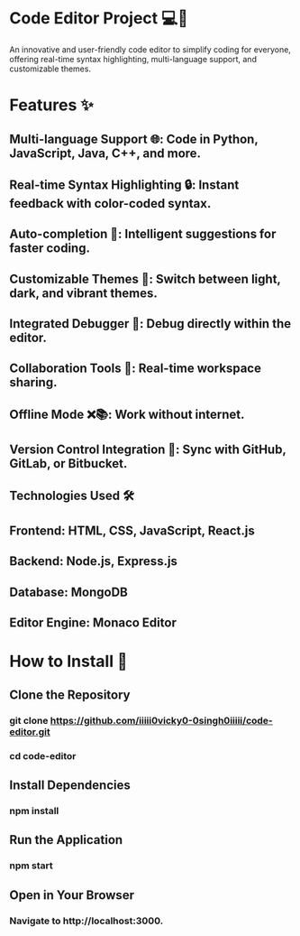 
# Code Editor Project 💻🎨

An innovative and user-friendly code editor to simplify coding for everyone, offering real-time syntax highlighting, multi-language support, and customizable themes.

# Features ✨

## Multi-language Support 🌐: Code in Python, JavaScript, Java, C++, and more.

## Real-time Syntax Highlighting 🔒: Instant feedback with color-coded syntax.

## Auto-completion 🔄: Intelligent suggestions for faster coding.

## Customizable Themes 🎨: Switch between light, dark, and vibrant themes.

## Integrated Debugger 🔧: Debug directly within the editor.

## Collaboration Tools 🔗: Real-time workspace sharing.

## Offline Mode ❌📚: Work without internet.

## Version Control Integration 🔐: Sync with GitHub, GitLab, or Bitbucket.

## Technologies Used 🛠️

## Frontend: HTML, CSS, JavaScript, React.js

## Backend: Node.js, Express.js

## Database: MongoDB

## Editor Engine: Monaco Editor

# How to Install 🚀

## Clone the Repository

### git clone https://github.com/iiiii0vicky0-0singh0iiiii/code-editor.git
### cd code-editor

## Install Dependencies

### npm install

## Run the Application

### npm start

## Open in Your Browser
### Navigate to http://localhost:3000.

